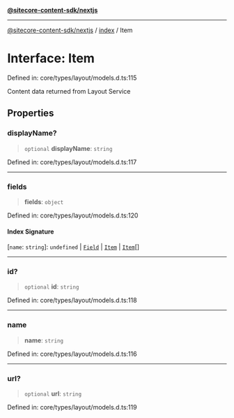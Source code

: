 [**@sitecore-content-sdk/nextjs**](../../README.md)

***

[@sitecore-content-sdk/nextjs](../../README.md) / [index](../README.md) / Item

# Interface: Item

Defined in: core/types/layout/models.d.ts:115

Content data returned from Layout Service

## Properties

### displayName?

> `optional` **displayName**: `string`

Defined in: core/types/layout/models.d.ts:117

***

### fields

> **fields**: `object`

Defined in: core/types/layout/models.d.ts:120

#### Index Signature

\[`name`: `string`\]: `undefined` \| [`Field`](Field.md) \| [`Item`](Item.md) \| [`Item`](Item.md)[]

***

### id?

> `optional` **id**: `string`

Defined in: core/types/layout/models.d.ts:118

***

### name

> **name**: `string`

Defined in: core/types/layout/models.d.ts:116

***

### url?

> `optional` **url**: `string`

Defined in: core/types/layout/models.d.ts:119
